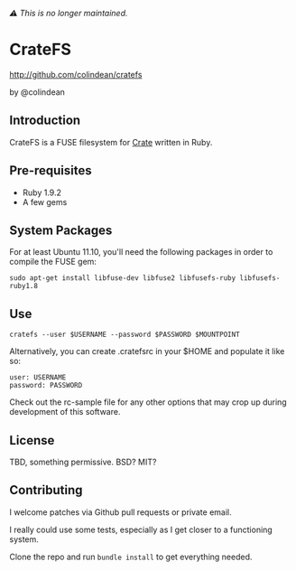 _:warning: This is no longer maintained._


CrateFS
=======

http://github.com/colindean/cratefs

by @colindean

Introduction
------------

CrateFS is a FUSE filesystem for [Crate](http://letscrate.com) written in Ruby.

Pre-requisites
--------------

* Ruby 1.9.2
* A few gems


System Packages
---------------
For at least Ubuntu 11.10, you'll need the following packages in order to 
compile the FUSE gem:

`sudo apt-get install libfuse-dev libfuse2 libfusefs-ruby libfusefs-ruby1.8`

Use
---

`cratefs --user $USERNAME --password $PASSWORD $MOUNTPOINT`

Alternatively, you can create .cratefsrc in your $HOME and populate it like so:

```
user: USERNAME
password: PASSWORD
```

Check out the rc-sample file for any other options that may crop up during 
development of this software.

License
-------

TBD, something permissive. BSD? MIT? 

Contributing
------------

I welcome patches via Github pull requests or private email.

I really could use some tests, especially as I get closer to a functioning
system.

Clone the repo and run `bundle install` to get everything needed.
